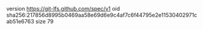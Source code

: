 version https://git-lfs.github.com/spec/v1
oid sha256:217856d8995b0469aa58e69d6e9c4af7c6f44795e2e11530402971cab51e6763
size 79
